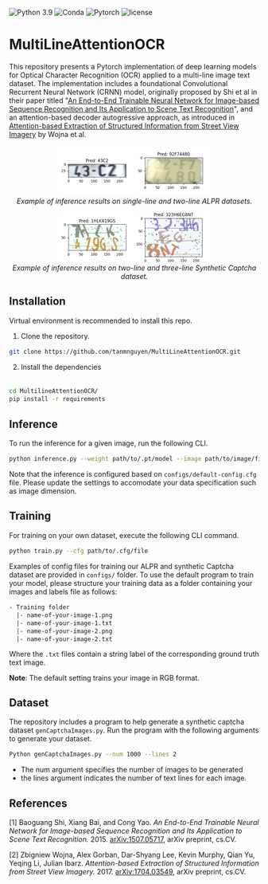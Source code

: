 ![Python 3.9](https://img.shields.io/badge/Python-3.9-brightgreen.svg) ![Conda](https://img.shields.io/badge/Conda-22.9.0-brightgreen.svg)
![Pytorch](https://img.shields.io/badge/Pytorch-2.1-red.svg)
![license](https://img.shields.io/badge/license-MIT%20License-blue.svg)
# MultiLineAttentionOCR
This repository presents a Pytorch implementation of deep learning models for Optical Character Recognition (OCR) applied to a multi-line image text dataset. The implementation includes a foundational Convolutional Recurrent Neural Network (CRNN) model, originally proposed by Shi et al in their paper titled "[An End-to-End Trainable Neural Network for Image-based Sequence Recognition and Its Application to Scene Text Recognition](https://arxiv.org/abs/1507.05717)", and an attention-based decoder autogressive approach, as introduced in [Attention-based Extraction of Structured Information from Street View Imagery](https://arxiv.org/abs/1704.03549) by Wojna et al. 


<p align="center">
    <img src="assets/ALPR-1-Line.png" alt="drawing" width="150">
    <img src="assets/ALPR-2-Lines.png" alt="drawing" width="150">
    <br/>
    <em>Example of inference results on single-line and two-line ALPR datasets.</em>
</p>
<p align="center">
    <img src="assets/Captcha-2-Lines.png" alt="drawing" width="150">
    <img src="assets/Captcha-3-Lines.png" alt="drawing" width="150">
    <br/>
    <em>Example of inference results on two-line and three-line Synthetic Captcha dataset.</em>
</p>


## Installation
Virtual environment is recommended to install this repo.
1. Clone the repository. 
```bash
git clone https://github.com/tanmnguyen/MultiLineAttentionOCR.git
```
2. Install the dependencies
```bash

cd MultilineAttentionOCR/
pip install -r requirements 
```

## Inference 
To run the inference for a given image, run the following CLI. 
```bash
python inference.py --weight path/to/.pt/model --image path/to/image/file
```
Note that the inference is configured based on `configs/default-config.cfg` file. Please update the settings to accomodate your data specification such as image dimension. 

## Training 
For training on your own dataset, execute the following CLI command.
```bash
python train.py --cfg path/to/.cfg/file
```
Examples of config files for training our ALPR and synthetic Captcha dataset are provided in `configs/` folder. To use the default program to train your model, please structure your training data as a folder containing your images and labels file as follows:
```
- Training folder
  |- name-of-your-image-1.png 
  |- name-of-your-image-1.txt
  |- name-of-your-image-2.png 
  |- name-of-your-image-2.txt
```
Where the `.txt` files contain a string label of the corresponding ground truth text image. 

**Note**: The default setting trains your image in RGB format. 

## Dataset 
The repository includes a program to help generate a synthetic captcha dataset `genCaptchaImages.py`. Run the program with the following arguments to generate your dataset. 
```bash 
Python genCaptchaImages.py --num 1000 --lines 2
```
- The num argument specifies the number of images to be generated 
- the lines argument indicates the number of text lines for each image. 

## References 
[1] Baoguang Shi, Xiang Bai, and Cong Yao. *An End-to-End Trainable Neural Network for Image-based Sequence Recognition and Its Application to Scene Text Recognition.* 2015. [arXiv:1507.05717](https://arxiv.org/abs/1507.05717), arXiv preprint, cs.CV.

[2] Zbigniew Wojna, Alex Gorban, Dar-Shyang Lee, Kevin Murphy, Qian Yu, Yeqing Li, Julian Ibarz. *Attention-based Extraction of Structured Information from Street View Imagery.* 2017. [arXiv:1704.03549](https://arxiv.org/abs/1704.03549), arXiv preprint, cs.CV.